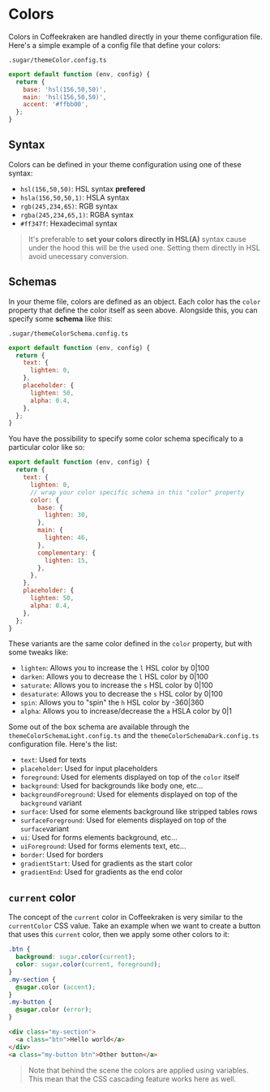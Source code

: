 <!-- This file has been generated using
     the "@coffeekraken/s-markdown-builder" package.
     !!! Do not edit it directly... -->


<!-- body -->

<!--
/**
* @name            Colors
* @namespace       doc.css
* @type            Markdown
* @platform        md
* @status          stable
* @menu            Documentation / CSS           /doc/css/colors
*
* @since           2.0.0
* @author    Olivier Bossel <olivier.bossel@gmail.com> (https://coffeekraken.io)
*/
-->

# Colors

Colors in Coffeekraken are handled directly in your theme configuration file.
Here's a simple example of a config file that define your colors:

`.sugar/themeColor.config.ts`

```js
export default function (env, config) {
  return {
    base: 'hsl(156,50,50)',
    main: 'hsl(156,50,50)',
    accent: '#ffbb00',
  };
}

```

## Syntax

Colors can be defined in your theme configuration using one of these syntax:

-   `hsl(156,50,50)`: HSL syntax **prefered**
-   `hsla(156,50,50,1)`: HSLA syntax
-   `rgb(245,234,65)`: RGB syntax
-   `rgba(245,234,65,1)`: RGBA syntax
-   `#ff347f`: Hexadecimal syntax

> It's preferable to **set your colors directly in HSL(A)** syntax cause under the hood this will be the used one. Setting them directly in HSL avoid unecessary conversion.

## Schemas

In your theme file, colors are defined as an object. Each color has the `color` property that define the color itself as seen above. Alongside this, you can specify some **schema** like this:

`.sugar/themeColorSchema.config.ts`

```js
export default function (env, config) {
  return {
    text: {
      lighten: 0,
    },
    placeholder: {
      lighten: 50,
      alpha: 0.4,
    },
  };
}

```

You have the possibility to specify some color schema specificaly to a particular color like so:

```js
export default function (env, config) {
  return {
    text: {
      lighten: 0,
      // wrap your color specific schema in this "color" property
      color: {
        base: {
          lighten: 30,
        },
        main: {
          lighten: 46,
        },
        complementary: {
          lighten: 15,
        },
      },
    },
    placeholder: {
      lighten: 50,
      alpha: 0.4,
    },
  };
}

```

These variants are the same color defined in the `color` property, but with some tweaks like:

-   `lighten`: Allows you to increase the `l` HSL color by 0|100
-   `darken`: Allows you to decrease the `l` HSL color by 0|100
-   `saturate`: Allows you to increase the `s` HSL color by 0|100
-   `desaturate`: Allows you to decrease the `s` HSL color by 0|100
-   `spin`: Allows you to "spin" the `h` HSL color by -360|360
-   `alpha`: Allows you to increase/decrease the `a` HSLA color by 0|1

Some out of the box schema are available through the `themeColorSchemaLight.config.ts` and the `themeColorSchemaDark.config.ts` configuration file. Here's the list:

-   `text`: Used for texts
-   `placeholder`: Used for input placeholders
-   `foreground`: Used for elements displayed on top of the `color` itself
-   `background`: Used for backgrounds like body one, etc...
-   `backgroundForeground`: Used for elements displayed on top of the `background` variant
-   `surface`: Used for some elements background like stripped tables rows
-   `surfaceForeground`: Used for elements displayed on top of the `surface`variant
-   `ui`: Used for forms elements background, etc...
-   `uiForeground`: Used for forms elements text, etc...
-   `border`: Used for borders
-   `gradientStart`: Used for gradients as the start color
-   `gradientEnd`: Used for gradients as the end color

## `current` color

The concept of the `current` color in Coffeekraken is very similar to the `currentColor` CSS value.
Take an example when we want to create a button that uses this `current` color, then we apply some other colors to it:

```css
.btn {
  background: sugar.color(current);
  color: sugar.color(current, foreground);
}
.my-section {
  @sugar.color (accent);
}
.my-button {
  @sugar.color (error);
}

```

```html
<div class="my-section">
  <a class="btn">Hello world</a>
</div>
<a class="my-button btn">Other button</a>

```

> Note that behind the scene the colors are applied using variables. This mean that the CSS cascading feature works here as well.

